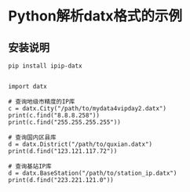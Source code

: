 # Python解析datx格式的示例 

## 安装说明
<pre>
<code>pip install ipip-datx</code>
</pre>

<pre><code>
import datx

# 查询地级市精度的IP库
c = datx.City("/path/to/mydata4vipday2.datx")
print(c.find("8.8.8.258"))
print(c.find("255.255.255.255"))

# 查询国内区县库
d = datx.District("/path/to/quxian.datx")
print(d.find("123.121.117.72"))

# 查询基站IP库
d = datx.BaseStation("/path/to/station_ip.datx")
print(d.find("223.221.121.0"))
</code></pre>